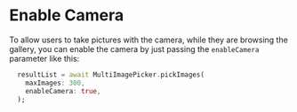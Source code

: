 # Enable Camera

To allow users to take pictures with the camera, while they are browsing the gallery, you can enable the camera by just passing the `enableCamera` parameter like this:

```dart
  resultList = await MultiImagePicker.pickImages(
    maxImages: 300,
    enableCamera: true,
  );
```
